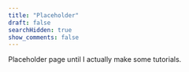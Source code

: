 ```yaml
---
title: "Placeholder"
draft: false
searchHidden: true
show_comments: false
---
```


Placeholder page until I actually make some tutorials.